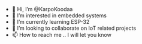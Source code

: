 - 👋 Hi, I’m @KarpoKoodaa
- 👀 I’m interested in embedded systems
- 🌱 I’m currently learning ESP-32
- 💞️ I’m looking to collaborate on IoT related projects
- 📫 How to reach me .. I will let you know

<!---
KarpoKoodaa/KarpoKoodaa is a ✨ special ✨ repository because its `README.md` (this file) appears on your GitHub profile.
You can click the Preview link to take a look at your changes.
--->
